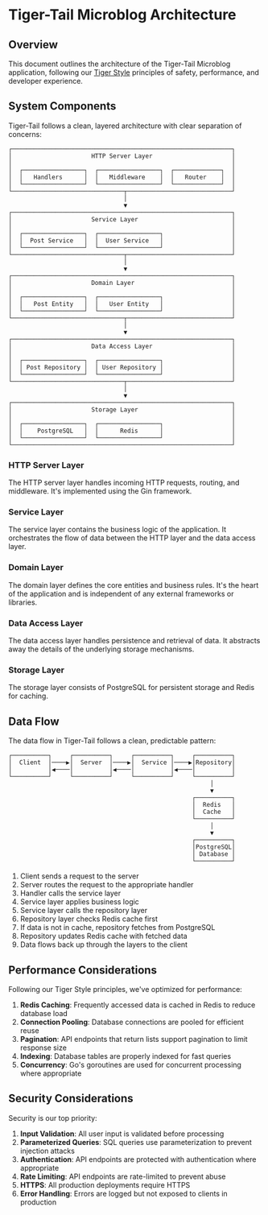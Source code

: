 # Tiger-Tail Microblog Architecture

## Overview

This document outlines the architecture of the Tiger-Tail Microblog application, following our [Tiger Style](tiger_style.md) principles of safety, performance, and developer experience.

## System Components

Tiger-Tail follows a clean, layered architecture with clear separation of concerns:

```
┌─────────────────────────────────────────────────────────────┐
│                      HTTP Server Layer                      │
│                                                             │
│  ┌─────────────────┐  ┌─────────────────┐  ┌─────────────┐  │
│  │   Handlers      │  │   Middleware    │  │   Router    │  │
│  └─────────────────┘  └─────────────────┘  └─────────────┘  │
└───────────────────────────────┬─────────────────────────────┘
                                │
                                ▼
┌─────────────────────────────────────────────────────────────┐
│                      Service Layer                          │
│                                                             │
│  ┌─────────────────┐  ┌─────────────────┐                   │
│  │  Post Service   │  │  User Service   │                   │
│  └─────────────────┘  └─────────────────┘                   │
└───────────────────────────────┬─────────────────────────────┘
                                │
                                ▼
┌─────────────────────────────────────────────────────────────┐
│                      Domain Layer                           │
│                                                             │
│  ┌─────────────────┐  ┌─────────────────┐                   │
│  │   Post Entity   │  │   User Entity   │                   │
│  └─────────────────┘  └─────────────────┘                   │
└───────────────────────────────┬─────────────────────────────┘
                                │
                                ▼
┌─────────────────────────────────────────────────────────────┐
│                      Data Access Layer                      │
│                                                             │
│  ┌─────────────────┐  ┌─────────────────┐                   │
│  │ Post Repository │  │ User Repository │                   │
│  └─────────────────┘  └─────────────────┘                   │
└───────────────────────────────┬─────────────────────────────┘
                                │
                                ▼
┌─────────────────────────────────────────────────────────────┐
│                      Storage Layer                          │
│                                                             │
│  ┌─────────────────┐  ┌─────────────────┐                   │
│  │    PostgreSQL   │  │      Redis      │                   │
│  └─────────────────┘  └─────────────────┘                   │
└─────────────────────────────────────────────────────────────┘
```

### HTTP Server Layer

The HTTP server layer handles incoming HTTP requests, routing, and middleware. It's implemented using the Gin framework.

### Service Layer

The service layer contains the business logic of the application. It orchestrates the flow of data between the HTTP layer and the data access layer.

### Domain Layer

The domain layer defines the core entities and business rules. It's the heart of the application and is independent of any external frameworks or libraries.

### Data Access Layer

The data access layer handles persistence and retrieval of data. It abstracts away the details of the underlying storage mechanisms.

### Storage Layer

The storage layer consists of PostgreSQL for persistent storage and Redis for caching.

## Data Flow

The data flow in Tiger-Tail follows a clean, predictable pattern:

```
┌──────────┐     ┌──────────┐     ┌──────────┐     ┌──────────┐
│  Client  │────▶│  Server  │────▶│  Service │────▶│Repository│
│          │◀────│          │◀────│          │◀────│          │
└──────────┘     └──────────┘     └──────────┘     └──────────┘
                                                        │
                                                        ▼
                                                   ┌──────────┐
                                                   │  Redis   │
                                                   │  Cache   │
                                                   └──────────┘
                                                        │
                                                        ▼
                                                   ┌──────────┐
                                                   │PostgreSQL│
                                                   │ Database │
                                                   └──────────┘
```

1. Client sends a request to the server
2. Server routes the request to the appropriate handler
3. Handler calls the service layer
4. Service layer applies business logic
5. Service layer calls the repository layer
6. Repository layer checks Redis cache first
7. If data is not in cache, repository fetches from PostgreSQL
8. Repository updates Redis cache with fetched data
9. Data flows back up through the layers to the client

## Performance Considerations

Following our Tiger Style principles, we've optimized for performance:

1. **Redis Caching**: Frequently accessed data is cached in Redis to reduce database load
2. **Connection Pooling**: Database connections are pooled for efficient reuse
3. **Pagination**: API endpoints that return lists support pagination to limit response size
4. **Indexing**: Database tables are properly indexed for fast queries
5. **Concurrency**: Go's goroutines are used for concurrent processing where appropriate

## Security Considerations

Security is our top priority:

1. **Input Validation**: All user input is validated before processing
2. **Parameterized Queries**: SQL queries use parameterization to prevent injection attacks
3. **Authentication**: API endpoints are protected with authentication where appropriate
4. **Rate Limiting**: API endpoints are rate-limited to prevent abuse
5. **HTTPS**: All production deployments require HTTPS
6. **Error Handling**: Errors are logged but not exposed to clients in production
